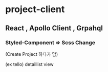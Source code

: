 # project-client

## React , Apollo Client , Grpahql

### Styled-Component => Scss Change
(Create Project 하다가 맘)

(ex tello) detaillist view

